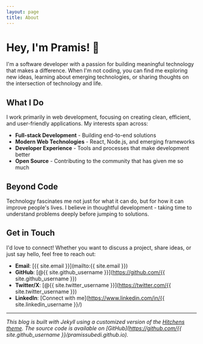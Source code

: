 ```yaml
---
layout: page
title: About
---
```


# Hey, I'm Pramis! 👋

I'm a software developer with a passion for building meaningful technology that makes a difference. When I'm not coding, you can find me exploring new ideas, learning about emerging technologies, or sharing thoughts on the intersection of technology and life.

## What I Do

I work primarily in web development, focusing on creating clean, efficient, and user-friendly applications. My interests span across:

- **Full-stack Development** - Building end-to-end solutions
- **Modern Web Technologies** - React, Node.js, and emerging frameworks
- **Developer Experience** - Tools and processes that make development better
- **Open Source** - Contributing to the community that has given me so much

## Beyond Code

Technology fascinates me not just for what it can do, but for how it can improve people's lives. I believe in thoughtful development - taking time to understand problems deeply before jumping to solutions.

## Get in Touch

I'd love to connect! Whether you want to discuss a project, share ideas, or just say hello, feel free to reach out:

- **Email**: [{{ site.email }}](mailto:{{ site.email }})
- **GitHub**: [@{{ site.github_username }}](https://github.com/{{ site.github_username }})
- **Twitter/X**: [@{{ site.twitter_username }}](https://twitter.com/{{ site.twitter_username }})
- **LinkedIn**: [Connect with me](https://www.linkedin.com/in/{{ site.linkedin_username }}/)

---

*This blog is built with Jekyll using a customized version of the [Hitchens theme](https://github.com/patdryburgh/hitchens). The source code is available on [GitHub](https://github.com/{{ site.github_username }}/pramissubedi.github.io).*